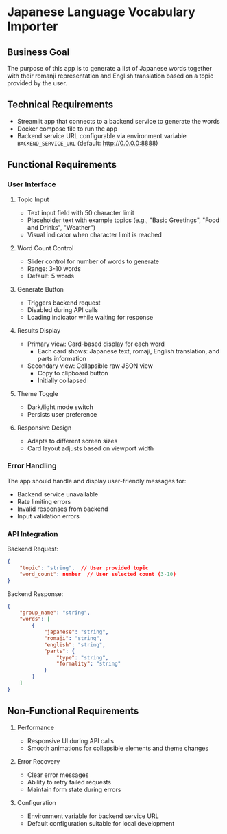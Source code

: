 # Japanese Language Vocabulary Importer

## Business Goal

The purpose of this app is to generate a list of Japanese words together with their romanji representation and English translation based on a topic provided by the user.

## Technical Requirements

- Streamlit app that connects to a backend service to generate the words
- Docker compose file to run the app
- Backend service URL configurable via environment variable `BACKEND_SERVICE_URL` (default: http://0.0.0.0:8888)

## Functional Requirements

### User Interface

1. Topic Input
   - Text input field with 50 character limit
   - Placeholder text with example topics (e.g., "Basic Greetings", "Food and Drinks", "Weather")
   - Visual indicator when character limit is reached

2. Word Count Control
   - Slider control for number of words to generate
   - Range: 3-10 words
   - Default: 5 words

3. Generate Button
   - Triggers backend request
   - Disabled during API calls
   - Loading indicator while waiting for response

4. Results Display
   - Primary view: Card-based display for each word
     - Each card shows: Japanese text, romaji, English translation, and parts information
   - Secondary view: Collapsible raw JSON view
     - Copy to clipboard button
     - Initially collapsed

5. Theme Toggle
   - Dark/light mode switch
   - Persists user preference

6. Responsive Design
   - Adapts to different screen sizes
   - Card layout adjusts based on viewport width

### Error Handling

The app should handle and display user-friendly messages for:
- Backend service unavailable
- Rate limiting errors
- Invalid responses from backend
- Input validation errors

### API Integration

Backend Request:
```json
{
    "topic": "string",  // User provided topic
    "word_count": number  // User selected count (3-10)
}
```

Backend Response:
```json
{
    "group_name": "string",
    "words": [
        {
            "japanese": "string",
            "romaji": "string",
            "english": "string",
            "parts": {
                "type": "string",
                "formality": "string"
            }
        }
    ]
}
```

## Non-Functional Requirements

1. Performance
   - Responsive UI during API calls
   - Smooth animations for collapsible elements and theme changes

2. Error Recovery
   - Clear error messages
   - Ability to retry failed requests
   - Maintain form state during errors

3. Configuration
   - Environment variable for backend service URL
   - Default configuration suitable for local development
